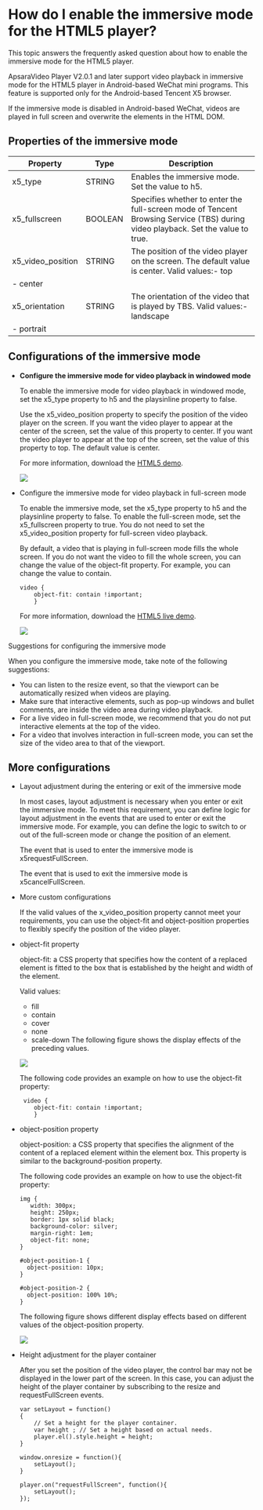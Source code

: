 # How do I enable the immersive mode for the HTML5 player?

This topic answers the frequently asked question about how to enable the immersive mode for the HTML5 player.

ApsaraVideo Player V2.0.1 and later support video playback in immersive mode for the HTML5 player in Android-based WeChat mini programs. This feature is supported only for the Android-based Tencent X5 browser.

If the immersive mode is disabled in Android-based WeChat, videos are played in full screen and overwrite the elements in the HTML DOM.

## Properties of the immersive mode

|Property|Type|Description|
|--------|----|-----------|
|x5\_type|STRING|Enables the immersive mode. Set the value to h5.|
|x5\_fullscreen|BOOLEAN|Specifies whether to enter the full-screen mode of Tencent Browsing Service \(TBS\) during video playback. Set the value to true.|
|x5\_video\_position|STRING|The position of the video player on the screen. The default value is center. Valid values:-   top
-   center |
|x5\_orientation|STRING|The orientation of the video that is played by TBS. Valid values:-   landscape
-   portrait |

## Configurations of the immersive mode

-   **Configure the immersive mode for video playback in windowed mode**

    To enable the immersive mode for video playback in windowed mode, set the x5\_type property to h5 and the playsinline property to false.

    Use the x5\_video\_position property to specify the position of the video player on the screen. If you want the video player to appear at the center of the screen, set the value of this property to center. If you want the video player to appear at the top of the screen, set the value of this property to top. The default value is center.

    For more information, download the [HTML5 demo](https://github.com/alilmq/h5demo).

    ![](https://static-aliyun-doc.oss-accelerate.aliyuncs.com/assets/img/en-US/0400677161/p190051.png)

-   Configure the immersive mode for video playback in full-screen mode

    To enable the immersive mode, set the x5\_type property to h5 and the playsinline property to false. To enable the full-screen mode, set the x5\_fullscreen property to true. You do not need to set the x5\_video\_position property for full-screen video playback.

    By default, a video that is playing in full-screen mode fills the whole screen. If you do not want the video to fill the whole screen, you can change the value of the object-fit property. For example, you can change the value to contain.

    ```
    video {
        object-fit: contain !important;
        }            
    ```

    For more information, download the [HTML5 live demo](https://github.com/alilmq/h5livedemo).

    ![](https://static-aliyun-doc.oss-accelerate.aliyuncs.com/assets/img/en-US/0400677161/p190052.png)


Suggestions for configuring the immersive mode

When you configure the immersive mode, take note of the following suggestions:

-   You can listen to the resize event, so that the viewport can be automatically resized when videos are playing.
-   Make sure that interactive elements, such as pop-up windows and bullet comments, are inside the video area during video playback.
-   For a live video in full-screen mode, we recommend that you do not put interactive elements at the top of the video.
-   For a video that involves interaction in full-screen mode, you can set the size of the video area to that of the viewport.

## More configurations

-   Layout adjustment during the entering or exit of the immersive mode

    In most cases, layout adjustment is necessary when you enter or exit the immersive mode. To meet this requirement, you can define logic for layout adjustment in the events that are used to enter or exit the immersive mode. For example, you can define the logic to switch to or out of the full-screen mode or change the position of an element.

    The event that is used to enter the immersive mode is x5requestFullScreen.

    The event that is used to exit the immersive mode is x5cancelFullScreen.

-   More custom configurations

    If the valid values of the x\_video\_position property cannot meet your requirements, you can use the object-fit and object-position properties to flexibly specify the position of the video player.

-   object-fit property

    object-fit: a CSS property that specifies how the content of a replaced element is fitted to the box that is established by the height and width of the element.

    Valid values:

    -   fill
    -   contain
    -   cover
    -   none
    -   scale-down
    The following figure shows the display effects of the preceding values.

    ![](https://static-aliyun-doc.oss-accelerate.aliyuncs.com/assets/img/en-US/0400677161/p190053.png)

    The following code provides an example on how to use the object-fit property:

    ```
     video {
        object-fit: contain !important;
        }            
    ```

-   object-position property

    object-position: a CSS property that specifies the alignment of the content of a replaced element within the element box. This property is similar to the background-position property.

    The following code provides an example on how to use the object-fit property:

    ```
    img {
       width: 300px;
       height: 250px;
       border: 1px solid black;
       background-color: silver;
       margin-right: 1em;
       object-fit: none;
    }
    
    #object-position-1 {
      object-position: 10px;
    }
    
    #object-position-2 {
      object-position: 100% 10%;
    }       
    ```

    The following figure shows different display effects based on different values of the object-position property.

    ![](https://static-aliyun-doc.oss-accelerate.aliyuncs.com/assets/img/en-US/0400677161/p190054.png)

-   Height adjustment for the player container

    After you set the position of the video player, the control bar may not be displayed in the lower part of the screen. In this case, you can adjust the height of the player container by subscribing to the resize and requestFullScreen events.

    ```
    var setLayout = function()
    {    
        // Set a height for the player container.
        var height ; // Set a height based on actual needs.
        player.el().style.height = height;
    }
    
    window.onresize = function(){
        setLayout();
    }
    
    player.on("requestFullScreen", function(){
        setLayout();
    });  
    ```



